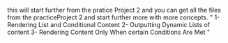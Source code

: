 this will start further from the pratice Project 2 and you can get all the files from the practiceProject 2 and start further more with more concepts.
"
1- Rendering List and Conditional Content
2- Outputting Dynamic Lists of content 
3- Rendering Content Only When certain Conditions Are Met 
"
